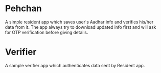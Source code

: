# Pehchan
A simple resident app which saves user's Aadhar info and verifies his/her data from it. The app always try to download updated info first and will ask for OTP verification before giving details.


# Verifier
A sample verifier app which authenticates data sent by Resident app.

